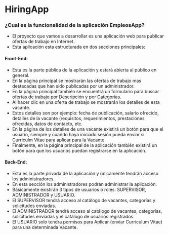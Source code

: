# HiringApp

### ¿Cual es la funcionalidad de la aplicación EmpleosApp?

- El proyecto que vamos a desarrollar es una aplicación web para publicar ofertas de trabajo en Internet. 
- Esta aplicación esta estructurada en dos secciones principales:

#### Front-End: 
- Esta es la parte pública de la aplicación y estará abierta al público en general. 
- En la página principal se mostrarán las ofertas de trabajo mas destacadas que han sido publicadas por un administrador. 
- En la página principal también se encuentrá un formulario para buscar ofertas de trabajo por Descripción y por Categorías. 
- Al hacer clic en una oferta de trabajo se mostrarán los detalles de esta vacante. 
- Estos detalles son por ejemplo: fecha de publicación, salario ofrecido, detalles de la vacante (requisitos, requerimientos, prestaciones ofrecidas, datos de contacto, etc. 
- En la página de los detalles de una vacante existirá un botón para que el usuario, siempre y cuando haya iniciado sesión pueda enviar si Curriculm Vitae para aplicar para la Vacante. 
- Finalmente, en la página principal de la aplicación también existirá un botón para que los usuarios puedan registrarse en la aplicación.

#### Back-End: 
- Esta es la parte privada de la aplicación y únicamente tendrán acceso los administradores. 
- En esta sección los administradores podrán administrar la aplicación. 
- Básicamente existirán 3 tipos de usuarios o roles: SUPERVISOR, ADMINISTRADOR y USUARIO. 
- El SUPERVISOR tendrá acceso al catálogo de vacantes, categorías y solicitudes enviadas. 
- El ADMINISTRADOR tendrá acceso al catálogo de vacantes, categorías, solicitudes enviadas y el catálogo de usuarios registrados. 
- El USUARIO solo tendra permisos para Aplicar (enviar Curriculum Vitae) para una determinada Vacante.
